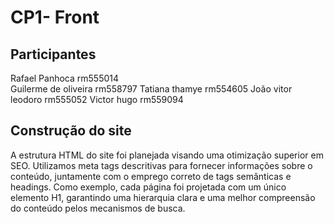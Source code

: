 # CP1- Front

## Participantes

Rafael Panhoca rm555014  
Guilerme de oliveira  rm558797 
Tatiana thamye rm554605
João vitor leodoro rm555052
Victor hugo rm559094


## Construção do site
A estrutura HTML do site foi  planejada visando uma otimização superior em SEO. Utilizamos meta tags descritivas para fornecer informações sobre o conteúdo, juntamente com o emprego correto de tags semânticas e headings. Como exemplo, cada página foi projetada com um único elemento H1, garantindo uma hierarquia clara e uma melhor compreensão do conteúdo pelos mecanismos de busca.
